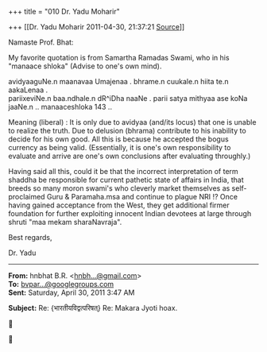 +++
title = "010 Dr. Yadu Moharir"

+++
[[Dr. Yadu Moharir	2011-04-30, 21:37:21 [Source](https://groups.google.com/g/bvparishat/c/ZfL2TS731Lg)]]



Namaste Prof. Bhat:

  

My favorite quotation is from Samartha Ramadas Swami, who in his "manaace shloka" (Advise to one's own mind).

  

avidyaaguNe.n maanavaa Umajenaa . bhrame.n cuukale.n hiita te.n aakaLenaa .  
pariixeviNe.n baa.ndhale.n dR^iDha naaNe . parii satya mithyaa ase koNa jaaNe.n .. manaaceshloka 143 ..  
  

Meaning (liberal) : It is only due to avidyaa (and/its locus) that one is unable to realize the truth. Due to delusion (bhrama) contribute to his inability to decide for his own good. All this is because he accepted the bogus currency as being valid. (Essentially, it is one's own responsibility to evaluate and arrive are one's own conclusions after evaluating throughly.)  

  

Having said all this, could it be that the incorrect interpretation of term shaddha be responsible for current pathetic state of affairs in India, that breeds so many moron swami's who cleverly market themselves as self-proclaimed Guru & Paramaha.msa and continue to plague NRI !?
Once having gained acceptance from the West, they get additional firmer foundation for further exploiting innocent Indian devotees at large through shruti "maa mekam sharaNavraja".  

  

Best regards,

  

Dr. Yadu  

  

  

------------------------------------------------------------------------

**From:** hnbhat B.R. \<[hnbh...@gmail.com]()\>  
**To:** [bvpar...@googlegroups.com]()  
**Sent:** Saturday, April 30, 2011 3:47 AM

  
**Subject:** Re: {भारतीयविद्वत्परिषत्} Re: Makara Jyoti hoax.  





